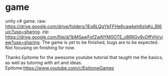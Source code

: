 # game
unity c# game.
raw: https://drive.google.com/drive/folders/1Eq8LQgYkFFHe6cawkeh6zIsKy_BI6uic?usp=sharing.
zip: https://drive.google.com/file/d/1bMSawFofZwNYM0OTE_vBlRIGy9vDffVH/view?usp=sharing.
The game is yet to be finished, bugs are to be expected. Not focusing on finishing for now. 

Thanks Epitome for the awesome youtube tutorial that taught me the basics, as well as tutoring with art and ideas.
Epitome:https://www.youtube.com/c/EpitomeGames
